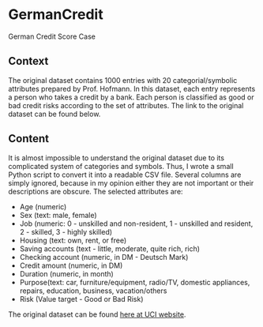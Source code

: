 # GermanCredit
German Credit Score Case

## Context
The original dataset contains 1000 entries with 20 categorial/symbolic attributes prepared by Prof. Hofmann. In this dataset, each entry represents a person who takes a credit by a bank. Each person is classified as good or bad credit risks according to the set of attributes. The link to the original dataset can be found below.

## Content
It is almost impossible to understand the original dataset due to its complicated system of categories and symbols. Thus, I wrote a small Python script to convert it into a readable CSV file. Several columns are simply ignored, because in my opinion either they are not important or their descriptions are obscure. The selected attributes are:

* Age (numeric)
* Sex (text: male, female)
* Job (numeric: 0 - unskilled and non-resident, 1 - unskilled and resident, 2 - skilled, 3 - highly skilled)
* Housing (text: own, rent, or free)
* Saving accounts (text - little, moderate, quite rich, rich)
* Checking account (numeric, in DM - Deutsch Mark)
* Credit amount (numeric, in DM)
* Duration (numeric, in month)
* Purpose(text: car, furniture/equipment, radio/TV, domestic appliances, repairs, education, business, vacation/others
* Risk (Value target - Good or Bad Risk)

The original dataset can be found [here at UCI website](https://archive.ics.uci.edu/ml/datasets/Statlog+%28German+Credit+Data%29). 

